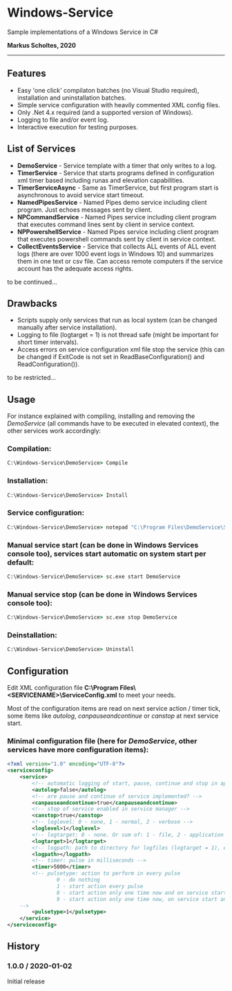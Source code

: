 # Windows-Service
Sample implementations of a Windows Service in C#

**Markus Scholtes, 2020**

***

## Features
* Easy 'one click' compilaton batches (no Visual Studio required), installation and uninstallation batches.
* Simple service configuration with heavily commented XML config files.
* Only .Net 4.x required (and a supported version of Windows).
* Logging to file and/or event log.
* Interactive execution for testing purposes.

## List of Services

* **DemoService** - Service template with a timer that only writes to a log.
* **TimerService** - Service that starts programs defined in configuration xml timer based including runas and elevation capabilities.
* **TimerServiceAsync** - Same as TimerService, but first program start is asynchronous to avoid service start timeout.
* **NamedPipesService** - Named Pipes demo service including client program. Just echoes messages sent by client.
* **NPCommandService** - Named Pipes service including client program that executes command lines sent by client in service context.
* **NPPowershellService** - Named Pipes service including client program that executes powershell commands sent by client in service context.
* **CollectEventsService** - Service that collects ALL events of ALL event logs (there are over 1000 event logs in Windows 10) and summarizes them in one text or csv file. Can access remote computers if the service account has the adequate access rights.

to be continued...

## Drawbacks

* Scripts supply only services that run as local system (can be changed manually after service installation).
* Logging to file (logtarget = 1) is not thread safe (might be important for short timer intervals).
* Access errors on service configuration xml file stop the service (this can be changed if ExitCode is not set in ReadBaseConfiguration() and ReadConfiguration()).

to be restricted...

## Usage
For instance explained with compiling, installing and removing the *DemoService* (all commands have to be executed in elevated context), the other services work accordingly:

### Compilation:
```cmd
C:\Windows-Service\DemoService> Compile
```

### Installation:
```cmd
C:\Windows-Service\DemoService> Install
```

### Service configuration:
```cmd
C:\Windows-Service\DemoService> notepad "C:\Program Files\DemoService\ServiceConfig.xml"
```

### Manual service start (can be done in Windows Services console too), services start automatic on system start per default:
```cmd
C:\Windows-Service\DemoService> sc.exe start DemoService
```

### Manual service stop (can be done in Windows Services console too):
```cmd
C:\Windows-Service\DemoService> sc.exe stop DemoService
```

### Deinstallation:
```cmd
C:\Windows-Service\DemoService> Uninstall
```

## Configuration
Edit XML configuration file **C:\Program Files\\<SERVICENAME\>\ServiceConfig.xml** to meet your needs.

Most of the configuration items are read on next service action / timer tick, some items like *autolog*, *canpauseandcontinue* or *canstop* at next service start.

### Minimal configuration file (here for *DemoService*, other services have more configuration items):

```xml
<?xml version="1.0" encoding="UTF-8"?>
<serviceconfig>
	<service>
		<!-- automatic logging of start, pause, continue and stop in application eventlog? -->
		<autolog>false</autolog>
		<!-- are pause and continue of service implemented? -->
		<canpauseandcontinue>true</canpauseandcontinue>
		<!-- stop of service enabled in service manager -->
		<canstop>true</canstop>
		<!-- loglevel: 0 - none, 1 - normal, 2 - verbose -->
		<loglevel>1</loglevel>
		<!-- logtarget: 0 - none. Or sum of: 1 - file, 2 - application log, 4 - console (only for interactive mode) -->
		<logtarget>1</logtarget>
		<!-- logpath: path to directory for logfiles (logtarget = 1), empty: %WINDIR%\Logs\Service -->
		<logpath></logpath>
		<!-- timer: pulse in milliseconds -->
		<timer>5000</timer>
		<!-- pulsetype: action to perform in every pulse
				0 - do nothing
				1 - start action every pulse
				8 - start action only one time now and on service start
				9 - start action only one time now, on service start and on service continuation
    -->
		<pulsetype>1</pulsetype>
	</service>
</serviceconfig>
```

## History

### 1.0.0 / 2020-01-02
Initial release
